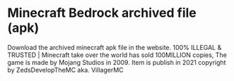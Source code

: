 # Minecraft Bedrock archived file (apk)
Download the archived minecraft apk file in the website. 100% ILLEGAL &amp; TRUSTED | Minecraft take over the world has sold 100MILLION copies, The game is made by Mojang Studios in 2009. Item is publish in 2021 copyright by ZedsDevelopTheMC aka. VillagerMC
